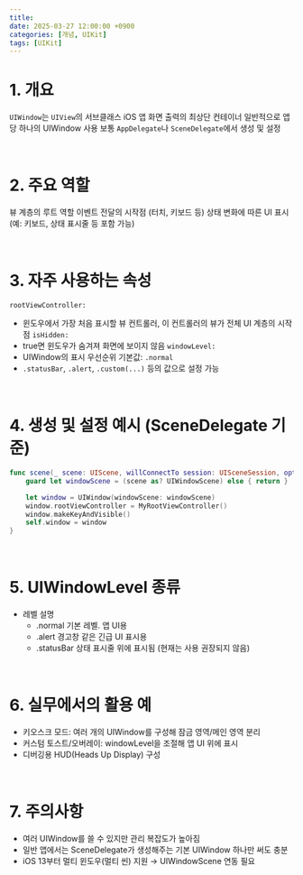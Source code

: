 ```yaml
---
title: 
date: 2025-03-27 12:00:00 +0900
categories: [개념, UIKit]
tags: [UIKit]
---
```



# 1. 개요

`UIWindow`는 `UIView`의 서브클래스
iOS 앱 화면 출력의 최상단 컨테이너
일반적으로 앱당 하나의 UIWindow 사용
보통 `AppDelegate`나 `SceneDelegate`에서 생성 및 설정

<br>

# 2. 주요 역할

뷰 계층의 루트 역할
이벤트 전달의 시작점 (터치, 키보드 등)
상태 변화에 따른 UI 표시 (예: 키보드, 상태 표시줄 등 포함 가능)


<br>

# 3. 자주 사용하는 속성


`rootViewController:`
- 윈도우에서 가장 처음 표시할 뷰 컨트롤러, 이 컨트롤러의 뷰가 전체 UI 계층의 시작점
`isHidden:`
- true면 윈도우가 숨겨져 화면에 보이지 않음
`windowLevel:`
- UIWindow의 표시 우선순위
기본값: `.normal`
- `.statusBar`, `.alert`, `.custom(...)` 등의 값으로 설정 가능


<br>


# 4. 생성 및 설정 예시 (SceneDelegate 기준)

```swift
func scene(_ scene: UIScene, willConnectTo session: UISceneSession, options connectionOptions: UIScene.ConnectionOptions) {
    guard let windowScene = (scene as? UIWindowScene) else { return }

    let window = UIWindow(windowScene: windowScene)
    window.rootViewController = MyRootViewController()
    window.makeKeyAndVisible()
    self.window = window
}
```

<br>

# 5. UIWindowLevel 종류
- 레벨	설명
  - .normal	기본 레벨. 앱 UI용
  - .alert	경고창 같은 긴급 UI 표시용
  - .statusBar	상태 표시줄 위에 표시됨 (현재는 사용 권장되지 않음)

<br>

# 6. 실무에서의 활용 예
- 키오스크 모드: 여러 개의 UIWindow를 구성해 잠금 영역/메인 영역 분리
- 커스텀 토스트/오버레이: windowLevel을 조절해 앱 UI 위에 표시
- 디버깅용 HUD(Heads Up Display) 구성

<br>

# 7. 주의사항

- 여러 UIWindow를 쓸 수 있지만 관리 복잡도가 높아짐
- 일반 앱에서는 SceneDelegate가 생성해주는 기본 UIWindow 하나만 써도 충분
- iOS 13부터 멀티 윈도우(멀티 씬) 지원 → UIWindowScene 연동 필요
